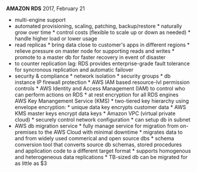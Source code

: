 **AMAZON RDS**
2017, February 21

* multi-engine support
* automated provisioning, scaling, patching, backup/restore
		* naturally grow over time
		* control costs (flexible to scale up or down as needed)
		* handle higher load or lower usage
* read replicas
		* bring data close to customer's apps in different regions
		* relieve pressure on master node for supporting reads and writes
		* promote to a master db for faster recovery in event of disaster
* to counter replication lag: RDS provides enterprise-grade fault tolerance for syncronous replication and automatic failover
* security & compliance
		* network isolation
		* security groups
				* db instance IP firewall protection
		* AWS IAM based resource-lvl permission controls
				* AWS Identity and Access Management (IAM) to control who can perform actions on RDS
		* at rest encryption for all RDS engines AWS Key Manangement Service (KMS)
				* two-tiered key hierarchy using envelope encryption:
					* unique data key encrypts customer data
					* AWS KMS master keys encrypt data keys
		* Amazon VPC (virtual private cloud)
				* securely control network configuration
				* can setup db in subnet
* AWS db migration service
		* fully manage service for migration from on-premises to the AWS Cloud with minimal downtime
		* migrates data to and from widely used commerical and open source dbs
		* schema conversion tool that converts source db schemas, stored procedures and application code to a different target format 
		* supports homogenous and heterogeneous data replications
		* TB-sized db can be migrated for as little as $3